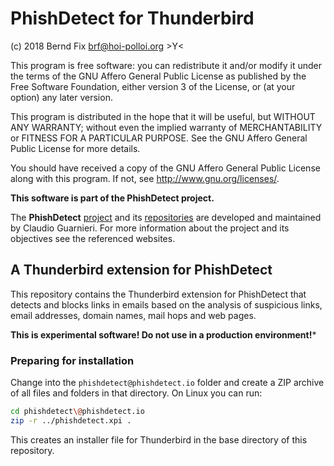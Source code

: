 
# PhishDetect for Thunderbird

(c) 2018 Bernd Fix <brf@hoi-polloi.org>   >Y<

This program is free software: you can redistribute it and/or modify
it under the terms of the GNU Affero General Public License as published
by the Free Software Foundation, either version 3 of the License, or (at
your option) any later version.

This program is distributed in the hope that it will be useful, but
WITHOUT ANY WARRANTY; without even the implied warranty of
MERCHANTABILITY or FITNESS FOR A PARTICULAR PURPOSE.  See the GNU
Affero General Public License for more details.

You should have received a copy of the GNU Affero General Public License
along with this program. If not, see <http://www.gnu.org/licenses/>.

**This software is part of the PhishDetect project.**

The **PhishDetect** [project](https://phishdetect.io) and its
[repositories](https://github.com/phishdetect) are developed and
maintained by Claudio Guarnieri. For more information about the
project and its objectives see the referenced websites.

## A Thunderbird extension for PhishDetect 

This repository contains the Thunderbird extension for PhishDetect that
detects and blocks links in emails based on the analysis of suspicious
links, email addresses, domain names, mail hops and web pages. 

**This is experimental software! Do not use in a production environment!***

### Preparing for installation

Change into the `phishdetect@phishdetect.io` folder and create a ZIP archive
of all files and folders in that directory. On Linux you can run:

```bash
cd phishdetect\@phishdetect.io
zip -r ../phishdetect.xpi .
```
This creates an installer file for Thunderbird in the base directory of this
repository.

